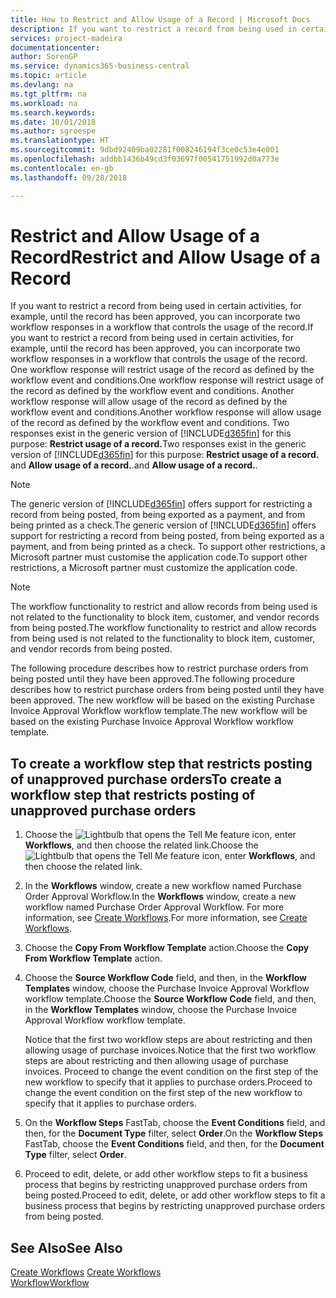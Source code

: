 ```yaml
---
title: How to Restrict and Allow Usage of a Record | Microsoft Docs
description: If you want to restrict a record from being used in certain activities, for example, until the record has been approved, you can incorporate two workflow responses in a workflow that controls the usage of the record.
services: project-madeira
documentationcenter: 
author: SorenGP
ms.service: dynamics365-business-central
ms.topic: article
ms.devlang: na
ms.tgt_pltfrm: na
ms.workload: na
ms.search.keywords: 
ms.date: 10/01/2018
ms.author: sgroespe
ms.translationtype: HT
ms.sourcegitcommit: 9dbd92409ba02281f008246194f3ce0c53e4e001
ms.openlocfilehash: addbb1436b49cd3f03697f00541751992d0a773e
ms.contentlocale: en-gb
ms.lasthandoff: 09/28/2018

---
```

# <a name="restrict-and-allow-usage-of-a-record"></a><span data-ttu-id="d7e4f-103">Restrict and Allow Usage of a Record</span><span class="sxs-lookup"><span data-stu-id="d7e4f-103">Restrict and Allow Usage of a Record</span></span>
<span data-ttu-id="d7e4f-104">If you want to restrict a record from being used in certain activities, for example, until the record has been approved, you can incorporate two workflow responses in a workflow that controls the usage of the record.</span><span class="sxs-lookup"><span data-stu-id="d7e4f-104">If you want to restrict a record from being used in certain activities, for example, until the record has been approved, you can incorporate two workflow responses in a workflow that controls the usage of the record.</span></span> <span data-ttu-id="d7e4f-105">One workflow response will restrict usage of the record as defined by the workflow event and conditions.</span><span class="sxs-lookup"><span data-stu-id="d7e4f-105">One workflow response will restrict usage of the record as defined by the workflow event and conditions.</span></span> <span data-ttu-id="d7e4f-106">Another workflow response will allow usage of the record as defined by the workflow event and conditions.</span><span class="sxs-lookup"><span data-stu-id="d7e4f-106">Another workflow response will allow usage of the record as defined by the workflow event and conditions.</span></span> <span data-ttu-id="d7e4f-107">Two responses exist in the generic version of [!INCLUDE[d365fin](includes/d365fin_md.md)] for this purpose: **Restrict usage of a record.**</span><span class="sxs-lookup"><span data-stu-id="d7e4f-107">Two responses exist in the generic version of [!INCLUDE[d365fin](includes/d365fin_md.md)] for this purpose: **Restrict usage of a record.**</span></span> <span data-ttu-id="d7e4f-108">and **Allow usage of a record.**.</span><span class="sxs-lookup"><span data-stu-id="d7e4f-108">and **Allow usage of a record.**.</span></span>

> [!NOTE]  
>  <span data-ttu-id="d7e4f-109">The generic version of [!INCLUDE[d365fin](includes/d365fin_md.md)] offers support for restricting a record from being posted, from being exported as a payment, and from being printed as a check.</span><span class="sxs-lookup"><span data-stu-id="d7e4f-109">The generic version of [!INCLUDE[d365fin](includes/d365fin_md.md)] offers support for restricting a record from being posted, from being exported as a payment, and from being printed as a check.</span></span> <span data-ttu-id="d7e4f-110">To support other restrictions, a Microsoft partner must customise the application code.</span><span class="sxs-lookup"><span data-stu-id="d7e4f-110">To support other restrictions, a Microsoft partner must customize the application code.</span></span>  

> [!NOTE]  
>  <span data-ttu-id="d7e4f-111">The workflow functionality to restrict and allow records from being used is not related to the functionality to block item, customer, and vendor records from being posted.</span><span class="sxs-lookup"><span data-stu-id="d7e4f-111">The workflow functionality to restrict and allow records from being used is not related to the functionality to block item, customer, and vendor records from being posted.</span></span>

<span data-ttu-id="d7e4f-112">The following procedure describes how to restrict purchase orders from being posted until they have been approved.</span><span class="sxs-lookup"><span data-stu-id="d7e4f-112">The following procedure describes how to restrict purchase orders from being posted until they have been approved.</span></span> <span data-ttu-id="d7e4f-113">The new workflow will be based on the existing Purchase Invoice Approval Workflow workflow template.</span><span class="sxs-lookup"><span data-stu-id="d7e4f-113">The new workflow will be based on the existing Purchase Invoice Approval Workflow workflow template.</span></span>  

## <a name="to-create-a-workflow-step-that-restricts-posting-of-unapproved-purchase-orders"></a><span data-ttu-id="d7e4f-114">To create a workflow step that restricts posting of unapproved purchase orders</span><span class="sxs-lookup"><span data-stu-id="d7e4f-114">To create a workflow step that restricts posting of unapproved purchase orders</span></span>  
1. <span data-ttu-id="d7e4f-115">Choose the ![Lightbulb that opens the Tell Me feature](media/ui-search/search_small.png "Tell me what you want to do") icon, enter **Workflows**, and then choose the related link.</span><span class="sxs-lookup"><span data-stu-id="d7e4f-115">Choose the ![Lightbulb that opens the Tell Me feature](media/ui-search/search_small.png "Tell me what you want to do") icon, enter **Workflows**, and then choose the related link.</span></span>  
2. <span data-ttu-id="d7e4f-116">In the **Workflows** window, create a new workflow named Purchase Order Approval Workflow.</span><span class="sxs-lookup"><span data-stu-id="d7e4f-116">In the **Workflows** window, create a new workflow named Purchase Order Approval Workflow.</span></span> <span data-ttu-id="d7e4f-117">For more information, see [Create Workflows](across-how-to-create-workflows.md).</span><span class="sxs-lookup"><span data-stu-id="d7e4f-117">For more information, see [Create Workflows](across-how-to-create-workflows.md).</span></span>  
3. <span data-ttu-id="d7e4f-118">Choose the **Copy From Workflow Template** action.</span><span class="sxs-lookup"><span data-stu-id="d7e4f-118">Choose the **Copy From Workflow Template** action.</span></span>  
4. <span data-ttu-id="d7e4f-119">Choose the **Source Workflow Code** field, and then, in the **Workflow Templates** window, choose the Purchase Invoice Approval Workflow workflow template.</span><span class="sxs-lookup"><span data-stu-id="d7e4f-119">Choose the **Source Workflow Code** field, and then, in the **Workflow Templates** window, choose the Purchase Invoice Approval Workflow workflow template.</span></span>  

     <span data-ttu-id="d7e4f-120">Notice that the first two workflow steps are about restricting and then allowing usage of purchase invoices.</span><span class="sxs-lookup"><span data-stu-id="d7e4f-120">Notice that the first two workflow steps are about restricting and then allowing usage of purchase invoices.</span></span> <span data-ttu-id="d7e4f-121">Proceed to change the event condition on the first step of the new workflow to specify that it applies to purchase orders.</span><span class="sxs-lookup"><span data-stu-id="d7e4f-121">Proceed to change the event condition on the first step of the new workflow to specify that it applies to purchase orders.</span></span>  
5. <span data-ttu-id="d7e4f-122">On the **Workflow Steps** FastTab, choose the **Event Conditions** field, and then, for the **Document Type** filter, select **Order**.</span><span class="sxs-lookup"><span data-stu-id="d7e4f-122">On the **Workflow Steps** FastTab, choose the **Event Conditions** field, and then, for the **Document Type** filter, select **Order**.</span></span>  
6. <span data-ttu-id="d7e4f-123">Proceed to edit, delete, or add other workflow steps to fit a business process that begins by restricting unapproved purchase orders from being posted.</span><span class="sxs-lookup"><span data-stu-id="d7e4f-123">Proceed to edit, delete, or add other workflow steps to fit a business process that begins by restricting unapproved purchase orders from being posted.</span></span>  

## <a name="see-also"></a><span data-ttu-id="d7e4f-124">See Also</span><span class="sxs-lookup"><span data-stu-id="d7e4f-124">See Also</span></span>  
<span data-ttu-id="d7e4f-125">[Create Workflows](across-how-to-create-workflows.md) </span><span class="sxs-lookup"><span data-stu-id="d7e4f-125">[Create Workflows](across-how-to-create-workflows.md) </span></span>  
[<span data-ttu-id="d7e4f-126">Workflow</span><span class="sxs-lookup"><span data-stu-id="d7e4f-126">Workflow</span></span>](across-workflow.md)   

